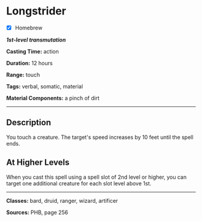 # Longstrider

- [x] Homebrew

***1st-level transmutation***

**Casting Time:** action

**Duration:** 12 hours

**Range:** touch

**Tags:** verbal, somatic, material

**Material Components:** a pinch of dirt

---

## Description
You touch a creature. The target's speed increases by 10 feet until the spell ends.

## At Higher Levels
When you cast this spell using a spell slot of 2nd level or higher, you can target one additional creature for each slot level above 1st.

---

**Classes:** bard, druid, ranger, wizard, artificer

**Sources:** PHB, page 256
